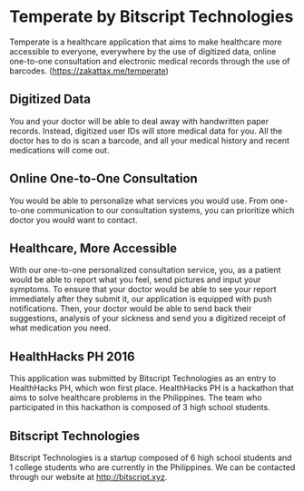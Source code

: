 # Temperate by Bitscript Technologies
Temperate is a healthcare application that aims to make healthcare more accessible to everyone, everywhere by the use of digitized data, online one-to-one consultation and electronic medical records through the use of barcodes. (https://zakattax.me/temperate)

## Digitized Data
You and your doctor will be able to deal away with handwritten paper records. Instead, digitized user IDs will store medical data for you. All the doctor has to do is scan a barcode, and all your medical history and recent medications will come out.

## Online One-to-One Consultation
You would be able to personalize what services you would use. From one-to-one communication to our consultation systems, you can prioritize which doctor you would want to contact.

## Healthcare, More Accessible
With our one-to-one personalized consultation service, you, as a patient would be able to report what you feel, send pictures and input your symptoms. To ensure that your doctor would be able to see your report immediately after they submit it, our application is equipped with push notifications. Then, your doctor would be able to send back their suggestions, analysis of your sickness and send you a digitized receipt of what medication you need.

## HealthHacks PH 2016
This application was submitted by Bitscript Technologies as an entry to HealthHacks PH, which won first place. HealthHacks PH is a hackathon that aims to solve healthcare problems in the Philippines. The team who participated in this hackathon is composed of 3 high school students. 

## Bitscript Technologies
Bitscript Technologies is a startup composed of 6 high school students and 1 college students who are currently in the Philippines. We can be contacted through our website at http://bitscript.xyz.

